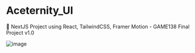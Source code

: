 # Aceternity_UI

🚀 NextJS Project using React, TailwindCSS, Framer Motion - GAME138 Final Project v1.0

![image](https://github.com/vtonu/Aceternity_UI/assets/56773210/c7d60d0a-5971-4b42-a5d3-ac5fdf819153)
